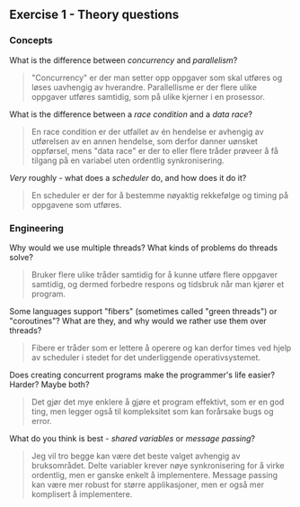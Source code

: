 Exercise 1 - Theory questions
-----------------------------

### Concepts

What is the difference between *concurrency* and *parallelism*?
> "Concurrency" er der man setter opp oppgaver som skal utføres og løses uavhengig av hverandre. Parallellisme er der flere ulike oppgaver utføres samtidig, som på ulike kjerner i en prosessor.

What is the difference between a *race condition* and a *data race*? 
> En race condition er der utfallet av én hendelse er avhengig av utførelsen av en annen hendelse, som derfor danner uønsket oppførsel, mens "data race" er der to eller flere tråder prøveer å få tilgang på en variabel uten ordentlig synkronisering.
 
*Very* roughly - what does a *scheduler* do, and how does it do it?
>  En scheduler er der for å bestemme nøyaktig rekkefølge og timing på oppgavene som utføres.


### Engineering

Why would we use multiple threads? What kinds of problems do threads solve?
> Bruker flere ulike tråder samtidig for å kunne utføre flere oppgaver samtidig, og dermed forbedre respons og tidsbruk når man kjører et program.

Some languages support "fibers" (sometimes called "green threads") or "coroutines"? What are they, and why would we rather use them over threads?
> Fibere er tråder som er lettere å operere og kan derfor times ved hjelp av scheduler i stedet for det underliggende operativsystemet. 

Does creating concurrent programs make the programmer's life easier? Harder? Maybe both?
> Det gjør det mye enklere å gjøre et program effektivt, som er en god ting, men legger også til kompleksitet som kan forårsake bugs og error.

What do you think is best - *shared variables* or *message passing*?
> Jeg vil tro begge kan være det beste valget avhengig av bruksområdet. Delte variabler krever nøye synkronisering for å virke ordentlig, men er ganske enkelt å implementere. Message passing kan være mer robust for større applikasjoner, men er også mer komplisert å implementere.



